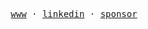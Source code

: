 <p align="center">
  <samp>
    <kbd><a target="_blank" href="https://aidenybai.com/">www</a></kbd> ·
    <kbd><a target="_blank" href="https://www.linkedin.com/in/aidenbai">linkedin</a></kbd> ·
    <kbd><a target="_blank" href="https://github.com/sponsors/aidenybai">sponsor</a></kbd>
  </samp>
</p>
